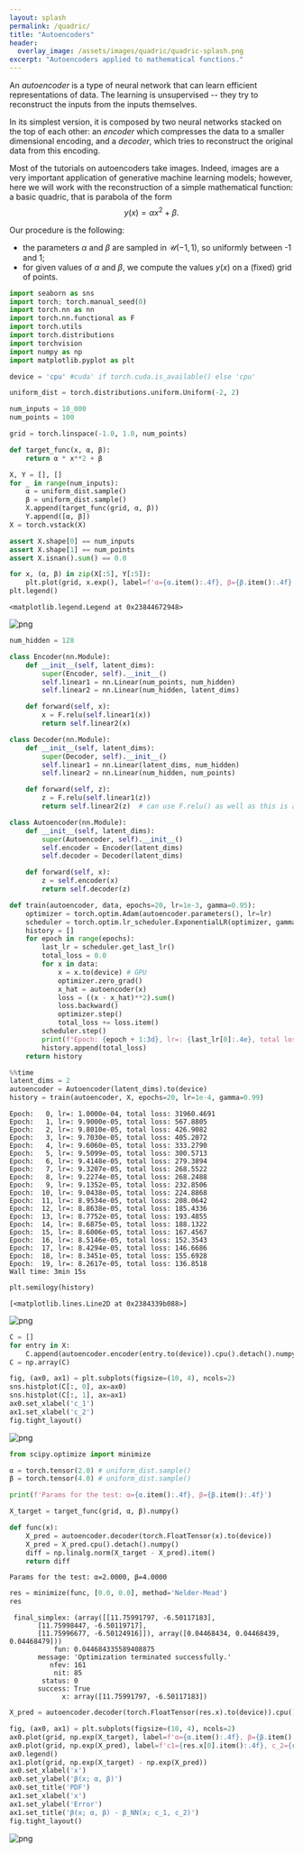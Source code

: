 ```yaml
---
layout: splash
permalink: /quadric/
title: "Autoencoders"
header:
  overlay_image: /assets/images/quadric/quadric-splash.png
excerpt: "Autoencoders applied to mathematical functions."
---
```


An *autoencoder* is a type of neural network that can learn efficient representations of data. The learning is unsupervised -- they try to reconstruct the inputs from the inputs themselves.

In its simplest version, it is composed by two neural networks stacked on the top of each other: an *encoder* which compresses the data to a smaller dimensional encoding, and a *decoder*, which tries to reconstruct the original data from this encoding.

Most of the tutorials on autoencoders take images. Indeed, images are a very important application of generative machine learning models; however, here we will work with the reconstruction of a simple mathematical function: a basic quadric, that is parabola of the form
$$
y(x) = \alpha x^2 + \beta.
$$

Our procedure is the following: 
- the parameters $\alpha$ and $\beta$ are sampled in $\mathcal{U}(-1, 1)$, so uniformly between -1 and 1;
- for given values of $\alpha$ and $\beta$, we compute the values $y(x)$ on a (fixed) grid of points.


```python
import seaborn as sns
import torch; torch.manual_seed(0)
import torch.nn as nn
import torch.nn.functional as F
import torch.utils
import torch.distributions
import torchvision
import numpy as np
import matplotlib.pyplot as plt
```


```python
device = 'cpu' #cuda' if torch.cuda.is_available() else 'cpu'
```


```python
uniform_dist = torch.distributions.uniform.Uniform(-2, 2)
```


```python
num_inputs = 10_000
num_points = 100
```


```python
grid = torch.linspace(-1.0, 1.0, num_points)
```


```python
def target_func(x, α, β):
    return α * x**2 + β
```


```python
X, Y = [], []
for _ in range(num_inputs):
    α = uniform_dist.sample()
    β = uniform_dist.sample()
    X.append(target_func(grid, α, β))
    Y.append([α, β])
X = torch.vstack(X)

assert X.shape[0] == num_inputs
assert X.shape[1] == num_points
assert X.isnan().sum() == 0.0
```


```python
for x, (α, β) in zip(X[:5], Y[:5]):
    plt.plot(grid, x.exp(), label=f'α={α.item():.4f}, β={β.item():.4f}')
plt.legend()
```




    <matplotlib.legend.Legend at 0x23844672948>




    
![png](/assets/images/quadric/quadric-1.png)
    



```python
num_hidden = 128
```


```python
class Encoder(nn.Module):
    def __init__(self, latent_dims):
        super(Encoder, self).__init__()
        self.linear1 = nn.Linear(num_points, num_hidden)
        self.linear2 = nn.Linear(num_hidden, latent_dims)

    def forward(self, x):
        x = F.relu(self.linear1(x))
        return self.linear2(x)
```


```python
class Decoder(nn.Module):
    def __init__(self, latent_dims):
        super(Decoder, self).__init__()
        self.linear1 = nn.Linear(latent_dims, num_hidden)
        self.linear2 = nn.Linear(num_hidden, num_points)

    def forward(self, z):
        z = F.relu(self.linear1(z))
        return self.linear2(z)  # can use F.relu() as well as this is a CDF
```


```python
class Autoencoder(nn.Module):
    def __init__(self, latent_dims):
        super(Autoencoder, self).__init__()
        self.encoder = Encoder(latent_dims)
        self.decoder = Decoder(latent_dims)

    def forward(self, x):
        z = self.encoder(x)
        return self.decoder(z)
```


```python
def train(autoencoder, data, epochs=20, lr=1e-3, gamma=0.95):
    optimizer = torch.optim.Adam(autoencoder.parameters(), lr=lr)
    scheduler = torch.optim.lr_scheduler.ExponentialLR(optimizer, gamma=gamma)
    history = []
    for epoch in range(epochs):
        last_lr = scheduler.get_last_lr()
        total_loss = 0.0
        for x in data:
            x = x.to(device) # GPU
            optimizer.zero_grad()
            x_hat = autoencoder(x)
            loss = ((x - x_hat)**2).sum()
            loss.backward()
            optimizer.step()
            total_loss += loss.item()
        scheduler.step()
        print(f"Epoch: {epoch + 1:3d}, lr=: {last_lr[0]:.4e}, total loss: {total_loss:.4f}")
        history.append(total_loss)
    return history
```


```python
%%time
latent_dims = 2
autoencoder = Autoencoder(latent_dims).to(device)
history = train(autoencoder, X, epochs=20, lr=1e-4, gamma=0.99)
```

    Epoch:   0, lr=: 1.0000e-04, total loss: 31960.4691
    Epoch:   1, lr=: 9.9000e-05, total loss: 567.8805
    Epoch:   2, lr=: 9.8010e-05, total loss: 426.9082
    Epoch:   3, lr=: 9.7030e-05, total loss: 405.2072
    Epoch:   4, lr=: 9.6060e-05, total loss: 333.2790
    Epoch:   5, lr=: 9.5099e-05, total loss: 300.5713
    Epoch:   6, lr=: 9.4148e-05, total loss: 279.3894
    Epoch:   7, lr=: 9.3207e-05, total loss: 268.5522
    Epoch:   8, lr=: 9.2274e-05, total loss: 268.2488
    Epoch:   9, lr=: 9.1352e-05, total loss: 232.8506
    Epoch:  10, lr=: 9.0438e-05, total loss: 224.8868
    Epoch:  11, lr=: 8.9534e-05, total loss: 208.0642
    Epoch:  12, lr=: 8.8638e-05, total loss: 185.4336
    Epoch:  13, lr=: 8.7752e-05, total loss: 193.4855
    Epoch:  14, lr=: 8.6875e-05, total loss: 188.1322
    Epoch:  15, lr=: 8.6006e-05, total loss: 167.4567
    Epoch:  16, lr=: 8.5146e-05, total loss: 152.3543
    Epoch:  17, lr=: 8.4294e-05, total loss: 146.6686
    Epoch:  18, lr=: 8.3451e-05, total loss: 155.6928
    Epoch:  19, lr=: 8.2617e-05, total loss: 136.8518
    Wall time: 3min 15s
    


```python
plt.semilogy(history)
```




    [<matplotlib.lines.Line2D at 0x2384339b088>]




    
![png](/assets/images/quadric/quadric-2.png)
    



```python
C = []
for entry in X:
    C.append(autoencoder.encoder(entry.to(device)).cpu().detach().numpy())
C = np.array(C)
```


```python
fig, (ax0, ax1) = plt.subplots(figsize=(10, 4), ncols=2)
sns.histplot(C[:, 0], ax=ax0)
sns.histplot(C[:, 1], ax=ax1)
ax0.set_xlabel('c_1')
ax1.set_xlabel('c_2')
fig.tight_layout()
```


    
![png](/assets/images/quadric/quadric-3.png)
    



```python
from scipy.optimize import minimize
```


```python
α = torch.tensor(2.0) # uniform_dist.sample()
β = torch.tensor(4.0) # uniform_dist.sample()

print(f'Params for the test: α={α.item():.4f}, β={β.item():.4f}')

X_target = target_func(grid, α, β).numpy()

def func(x):
    X_pred = autoencoder.decoder(torch.FloatTensor(x).to(device))
    X_pred = X_pred.cpu().detach().numpy()
    diff = np.linalg.norm(X_target - X_pred).item()
    return diff
```

    Params for the test: α=2.0000, β=4.0000
    


```python
res = minimize(func, [0.0, 0.0], method='Nelder-Mead')
res
```




     final_simplex: (array([[11.75991797, -6.50117183],
           [11.75998447, -6.50119717],
           [11.75996677, -6.50124916]]), array([0.04468434, 0.04468439, 0.04468479]))
               fun: 0.044684335589408875
           message: 'Optimization terminated successfully.'
              nfev: 161
               nit: 85
            status: 0
           success: True
                 x: array([11.75991797, -6.50117183])




```python
X_pred = autoencoder.decoder(torch.FloatTensor(res.x).to(device)).cpu().detach().numpy()
```


```python
fig, (ax0, ax1) = plt.subplots(figsize=(10, 4), ncols=2)
ax0.plot(grid, np.exp(X_target), label=f'α={α.item():.4f}, β={β.item():.4f}')
ax0.plot(grid, np.exp(X_pred), label=f'c1={res.x[0].item():.4f}, c_2={res.x[1].item():.4f}')
ax0.legend()
ax1.plot(grid, np.exp(X_target) - np.exp(X_pred))
ax0.set_xlabel('x')
ax0.set_ylabel('β(x; α, β)')
ax0.set_title('PDF')
ax1.set_xlabel('x')
ax1.set_ylabel('Error')
ax1.set_title('β(x; α, β) - β_NN(x; c_1, c_2)')
fig.tight_layout()
```


    
![png](/assets/images/quadric/quadric-4.png)
    

